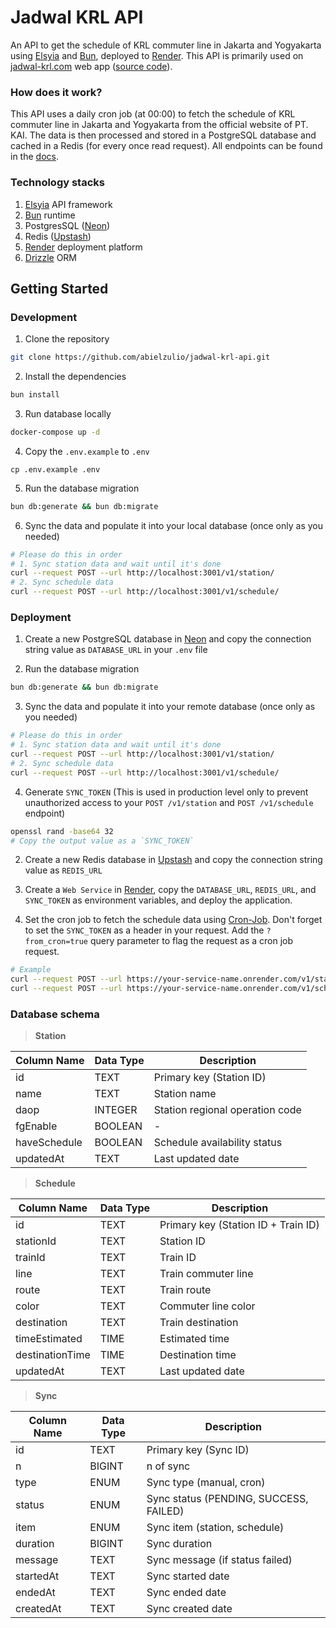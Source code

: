 # Jadwal KRL API

An API to get the schedule of KRL commuter line in Jakarta and Yogyakarta using [Elsyia](https://elysiajs.com/) and [Bun](https://bun.sh/), deployed to [Render](https://render.com/). This API is primarily used on [jadwal-krl.com](https://jadwal-krl.com/) web app ([source code](https://github.com/abielzulio/jadwal-krl)).

### How does it work?

This API uses a daily cron job (at 00:00) to fetch the schedule of KRL commuter line in Jakarta and Yogyakarta from the official website of PT. KAI. The data is then processed and stored in a PostgreSQL database and cached in a Redis (for every once read request). All endpoints can be found in the [docs](https://www.api.jadwal-krl.com/docs).

### Technology stacks

1. [Elsyia](https://elysiajs.com/) API framework
2. [Bun](https://bun.sh/) runtime
3. PostgresSQL ([Neon](https://neon.tech/))
4. Redis ([Upstash](https://upstash.com/))
5. [Render](https://render.com/) deployment platform
6. [Drizzle](https://orm.drizzle.team/) ORM

## Getting Started

### Development

1. Clone the repository

```bash
git clone https://github.com/abielzulio/jadwal-krl-api.git
```

2. Install the dependencies

```bash
bun install
```

3. Run database locally

```bash
docker-compose up -d
```

4. Copy the `.env.example` to `.env`

```
cp .env.example .env
```

5. Run the database migration

```bash
bun db:generate && bun db:migrate
```

6. Sync the data and populate it into your local database (once only as you needed)

```bash
# Please do this in order
# 1. Sync station data and wait until it's done
curl --request POST --url http://localhost:3001/v1/station/
# 2. Sync schedule data
curl --request POST --url http://localhost:3001/v1/schedule/
```

### Deployment

1. Create a new PostgreSQL database in [Neon](https://neon.tech/) and copy the connection string value as `DATABASE_URL` in your `.env` file

2. Run the database migration

```bash
bun db:generate && bun db:migrate
```

3. Sync the data and populate it into your remote database (once only as you needed)

```bash
# Please do this in order
# 1. Sync station data and wait until it's done
curl --request POST --url http://localhost:3001/v1/station/
# 2. Sync schedule data
curl --request POST --url http://localhost:3001/v1/schedule/

```

4. Generate `SYNC_TOKEN` (This is used in production level only to prevent unauthorized access to your `POST /v1/station` and `POST /v1/schedule` endpoint)

```bash
openssl rand -base64 32
# Copy the output value as a `SYNC_TOKEN`
```

2. Create a new Redis database in [Upstash](https://upstash.com/) and copy the connection string value as `REDIS_URL`

3. Create a `Web Service` in [Render](https://render.com/), copy the `DATABASE_URL`, `REDIS_URL`, and `SYNC_TOKEN` as environment variables, and deploy the application.

4. Set the cron job to fetch the schedule data using [Cron-Job](https://cron-job.org/en/). Don't forget to set the `SYNC_TOKEN` as a header in your request. Add the `?from_cron=true` query parameter to flag the request as a cron job request.

```bash
# Example
curl --request POST --url https://your-service-name.onrender.com/v1/station?from_cron=true -H "Authorization: Bearer ${SYNC_TOKEN}"
curl --request POST --url https://your-service-name.onrender.com/v1/schedule?from_cron=true -H "Authorization: Bearer ${SYNC_TOKEN}"
```

### Database schema

> **Station**

| Column Name  | Data Type | Description                     |
| ------------ | --------- | ------------------------------- |
| id           | TEXT      | Primary key (Station ID)        |
| name         | TEXT      | Station name                    |
| daop         | INTEGER   | Station regional operation code |
| fgEnable     | BOOLEAN   | -                               |
| haveSchedule | BOOLEAN   | Schedule availability status    |
| updatedAt    | TEXT      | Last updated date               |

> **Schedule**

| Column Name     | Data Type | Description                         |
| --------------- | --------- | ----------------------------------- |
| id              | TEXT      | Primary key (Station ID + Train ID) |
| stationId       | TEXT      | Station ID                          |
| trainId         | TEXT      | Train ID                            |
| line            | TEXT      | Train commuter line                 |
| route           | TEXT      | Train route                         |
| color           | TEXT      | Commuter line color                 |
| destination     | TEXT      | Train destination                   |
| timeEstimated   | TIME      | Estimated time                      |
| destinationTime | TIME      | Destination time                    |
| updatedAt       | TEXT      | Last updated date                   |

> **Sync**

| Column Name | Data Type | Description                            |
| ----------- | --------- | -------------------------------------- |
| id          | TEXT      | Primary key (Sync ID)                  |
| n           | BIGINT    | n of sync                              |
| type        | ENUM      | Sync type (manual, cron)               |
| status      | ENUM      | Sync status (PENDING, SUCCESS, FAILED) |
| item        | ENUM      | Sync item (station, schedule)          |
| duration    | BIGINT    | Sync duration                          |
| message     | TEXT      | Sync message (if status failed)        |
| startedAt   | TEXT      | Sync started date                      |
| endedAt     | TEXT      | Sync ended date                        |
| createdAt   | TEXT      | Sync created date                      |
